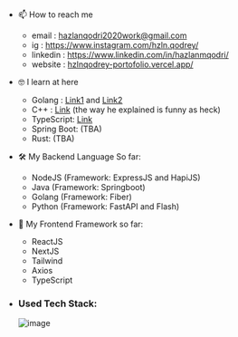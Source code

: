 - 📫 How to reach me 
    + email     : hazlanqodri2020work@gmail.com
    + ig        : https://www.instagram.com/hzln.qodrey/
    + linkedin  : https://www.linkedin.com/in/hazlanmqodri/
    + website   : [hzlnqodrey-portofolio.vercel.app/](https://hzlnqodrey-portofolio.vercel.app/)
- 🤓 I learn at here
    + Golang    : [Link1](https://dasarpemrogramangolang.novalagung.com/) and [Link2](https://youtube.com/playlist?list=PLoILbKo9rG3skRCj37Kn5Zj803hhiuRK6)
    + C++       : [Link](https://youtu.be/mUQZ1qmKlLY)      (the way he explained is funny as heck)
    + TypeScript: [Link](https://youtube.com/playlist?list=PLNqp92_EXZBJYFrpEzdO2EapvU0GOJ09n)
    + Spring Boot: (TBA)
    + Rust: (TBA)
- 🛠️ My Backend Language So far:
    + NodeJS (Framework: ExpressJS and HapiJS)
    + Java (Framework: Springboot)
    + Golang (Framework: Fiber)
    + Python (Framework: FastAPI and Flash)
- 🎨 My Frontend Framework so far:
    + ReactJS
    + NextJS
    + Tailwind
    + Axios
    + TypeScript

- ### Used Tech Stack:
     ![image](https://user-images.githubusercontent.com/57006944/196051354-5f3af7b5-43e7-41f9-8890-92d810a2ade1.png)
<!---
hzlnqodrey/hzlnqodrey is a ✨ special ✨ repository because its `README.md` (this file) appears on your GitHub profile.
You can click the Preview link to take a look at your changes.
--->
